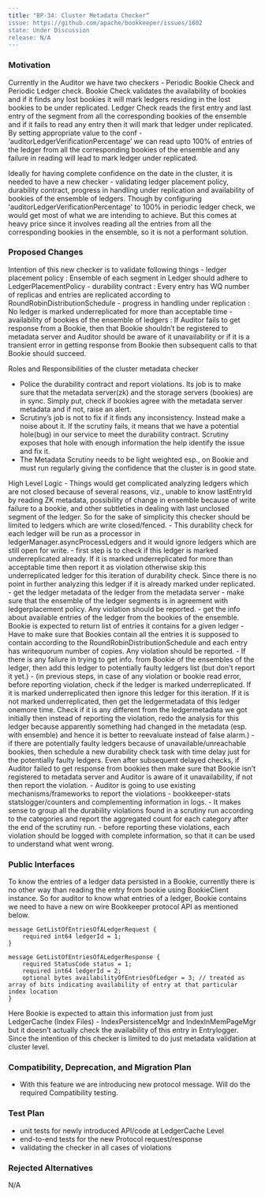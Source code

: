 ```yaml
---
title: "BP-34: Cluster Metadata Checker“
issue: https://github.com/apache/bookkeeper/issues/1602
state: Under Discussion
release: N/A
---
```


### Motivation

Currently in the Auditor we have two checkers - Periodic Bookie Check and Periodic Ledger check. Bookie Check validates the availability of bookies and if it finds any lost bookies it will mark ledgers residing in the lost bookies to be under replicated. Ledger Check reads the first entry and last entry of the segment from all the corresponding bookies of the ensemble and if it fails to read any entry then it will mark that ledger under replicated.  By setting appropriate value to the conf - ‘auditorLedgerVerificationPercentage’ we can read upto 100% of entries of the ledger from all the corresponding bookies of the ensemble and any failure in reading will lead to mark ledger under replicated.

Ideally for having complete confidence on the date in the cluster, it is needed to have a new checker - validating ledger placement policy, durability contract, progress in handling under replication and availability of bookies of the ensemble of ledgers. Though by configuring 'auditorLedgerVerificationPercentage' to 100% in periodic ledger check, we would get most of what we are intending to achieve. But this comes at heavy price since it involves reading all the entries from all the corresponding bookies in the ensemble, so it is not a performant solution.

### Proposed Changes

Intention of this new checker is to validate following things
	- ledger placement policy : Ensemble of each segment in Ledger should adhere to LedgerPlacementPolicy
	- durability contract : Every entry has WQ number of replicas and entries are replicated according to RoundRobinDistributionSchedule
	- progress in handling under replication : No ledger is marked underreplicated for more than acceptable time
	- availability of bookies of the ensemble of ledgers : If Auditor fails to get response from a Bookie, then that Bookie shouldn’t be registered to metadata server and Auditor should be aware of it unavailability or if it is a transient error in getting response from Bookie then subsequent calls to that Bookie should succeed.

Roles and Responsibilities of the cluster metadata checker
  - Police the durability contract and report violations. Its job is to make sure that the metadata server(zk) and the storage servers (bookies) are in sync. Simply put, check if bookies agree with the metadata server metadata and if not, raise an alert.
  - Scrutiny’s job is not to fix if it finds any inconsistency. Instead make a noise about it. If the scrutiny fails, it means that we have a potential hole(bug) in our service to meet the durability contract. Scrutiny exposes that hole with enough information the help identify the issue and fix it.
  - The Metadata Scrutiny needs to be light weighted esp., on Bookie and must run regularly giving the confidence that the cluster is in good state.

High Level Logic
	- Things would get complicated analyzing ledgers which are not closed because of several reasons, viz., unable to know lastEntryId by reading ZK metadata, possibility of change in ensemble because of write failure to a bookie, and other subtleties in dealing with last unclosed segment of the ledger. So for the sake of simplicity this checker should be limited to ledgers which are write closed/fenced.
	- This durability check for each ledger will be run as a processor in ledgerManager.asyncProcessLedgers and it would ignore ledgers which are still open for write.
	- first step is to check if this ledger is marked underreplicated already. If it is marked underreplicated for more than acceptable time then report it as violation otherwise skip this underreplicated ledger for this iteration of durability check. Since there is no point in further analyzing this ledger if it is already marked under replicated.
	- get the ledger metadata of the ledger from the metadata server
	- make sure that the ensemble of the ledger segments is in agreement with ledgerplacement policy. Any violation should be reported.
	- get the info about available entries of the ledger from the bookies of the ensemble. Bookie is expected to return list of entries it contains for a given ledger
	- Have to make sure that Bookies contain all the entries it is supposed to contain according to the RoundRobinDistributionSchedule and each entry has writequorum number of copies. Any violation should be reported.
	- If there is any failure in trying to get info. from Bookie of the ensembles of the ledger, then add this ledger to potentially faulty ledgers list (but don't report it yet.)
	- (in previous steps, in case of any violation or bookie read error, before reporting violation, check if the ledger is marked underreplicated. If it is marked underreplicated then ignore this ledger for this iteration. If it is not marked underreplicated, then get the ledgermetadata of this ledger onemore time. Check if it is any different from the ledgermetadata we got initially then instead of reporting the violation, redo the analysis for this ledger because apparently something had changed in the metadata (esp. with ensemble) and hence it is better to reevaluate instead of false alarm.)
	- if there are potentially faulty ledgers because of unavailable/unreachable bookies, then schedule a new durability check task with time delay just for the potentially faulty ledgers. Even after subsequent delayed checks, if Auditor failed to get response from bookies then make sure that Bookie isn’t registered to metadata server and Auditor is aware of it unavailability, if not then report the violation.
	- Auditor is going to use existing mechanisms/frameworks to report the violations - bookkeeper-stats statslogger/counters and complementing information in logs.
	- It makes sense to group all the durability violations found in a scrutiny run according to the categories and report the aggregated count for each category after the end of the scrutiny run.
	- before reporting these violations, each violation should be logged with complete information, so that it can be used to understand what went wrong.

### Public Interfaces

To know the entries of a ledger data persisted in a Bookie, currently there is no other way than reading the entry from bookie using BookieClient instance. So for auditor to know what entries of a ledger, Bookie contains we need to have a new on wire Bookkeeper protocol API as mentioned below.

```
message GetListOfEntriesOfALedgerRequest {
	required int64 ledgerId = 1;
}

message GetListOfEntriesOfALedgerResponse {
	required StatusCode status = 1;
	required int64 ledgerId = 2;
	optional bytes availabilityOfEntriesOfLedger = 3; // treated as array of bits indicating availability of entry at that particular index location		
}
```

Here Bookie is expected to attain this information just from just LedgerCache (Index Files) - IndexPersistenceMgr and IndexInMemPageMgr but it doesn’t actually check the availability of this entry in Entrylogger. Since the intention of this checker is limited to do just metadata validation at cluster level.

### Compatibility, Deprecation, and Migration Plan

- With this feature we are introducing new protocol message. Will do the required Compatibility testing.

### Test Plan

- unit tests for newly introduced API/code at LedgerCache Level
- end-to-end tests for the new Protocol request/response
- validating the checker in all cases of violations

### Rejected Alternatives

N/A
